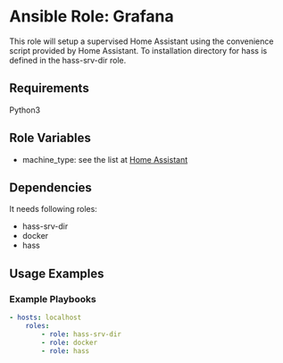 # Ansible Role: Grafana

This role will setup a supervised Home Assistant using the convenience script provided by Home Assistant.
To installation directory for hass is defined in the hass-srv-dir role.

## Requirements

Python3

## Role Variables

* machine_type: see the list at [Home Assistant](https://github.com/home-assistant/supervised-installer)

## Dependencies

It needs following roles:

* hass-srv-dir
* docker
* hass

## Usage Examples

### Example Playbooks

```yaml
- hosts: localhost
    roles:
        - role: hass-srv-dir
        - role: docker
        - role: hass
```

